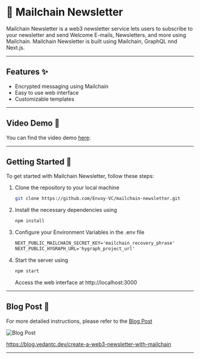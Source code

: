 # 📰 Mailchain Newsletter

Mailchain Newsletter is a web3 newsletter service lets users to subscribe to your newsletter and send Welcome E-mails, Newsletters, and more using Mailchain. Mailchain Newsletter is built using Mailchain, GraphQL nnd Next.js.

---

## Features ✨

- Encrypted messaging using Mailchain
- Easy to use web interface
- Customizable templates

---

## Video Demo 🎥

You can find the video demo [here](https://www.loom.com/share/52e7d302ee554f1f9f33e3f7b99fd814):

---

## Getting Started 🚀

To get started with Mailchain Newsletter, follow these steps:

1. Clone the repository to your local machine
   ```bash
   git clone https://github.com/Envoy-VC/mailchain-newsletter.git
   ```
2. Install the necessary dependencies using
   ```bash
   npm install
   ```
3. Configure your Environment Variables in the .env file
   ```txt
   NEXT_PUBLIC_MAILCHAIN_SECRET_KEY='mailchain_recovery_phrase'
   NEXT_PUBLIC_HYGRAPH_URL='hygraph_project_url'
   ```
4. Start the server using
   ```bash
   npm start
   ```
   Access the web interface at http://localhost:3000

---

## Blog Post 📝

For more detailed instructions, please refer to the [Blog Post](https://blog.vedantc.dev/create-a-web3-newsletter-with-mailchain)

![Blog Post](https://cdn.hashnode.com/res/hashnode/image/upload/v1681987234048/25b31fbd-9703-4959-bba6-c3bf132291ce.png?w=1600&h=840&fit=crop&crop=entropy&auto=compress,format&format=webp)

https://blog.vedantc.dev/create-a-web3-newsletter-with-mailchain

---
